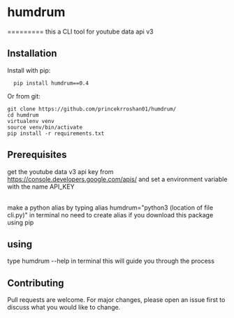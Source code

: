 # humdrum
=========
this a CLI tool for youtube data api v3

Installation
------------

Install with pip:


      pip install humdrum==0.4
 
  Or from git:

    git clone https://github.com/princekrroshan01/humdrum/
    cd humdrum
    virtualenv venv
    source venv/bin/activate
    pip install -r requirements.txt
      
      
Prerequisites
------------

get the youtube data v3 api key from https://console.developers.google.com/apis/ and set a environment variable with the name API_KEY

</br>
make a python alias by typing 
alias humdrum="python3 (location of file cli.py)" in terminal
no need to create alias if you download this package using pip

using 
----- 
type humdrum --help in terminal 
this will guide you through the process


Contributing
------------
Pull requests are welcome. For major changes, please open an issue first to discuss what you would like to change.
